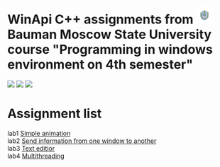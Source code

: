 # WinApi C++ assignments from <img src="https://raw.githubusercontent.com/IlyaNyrkov/IlyaNyrkov/master/bmstu_logo.png" width="35px"> Bauman Moscow State University course "Programming in windows environment on 4th semester"
![](https://img.shields.io/badge/Tools-WinApi-informational?style=flat&logo=windows95&logoColor=white&color=2bbc8a)
![](https://img.shields.io/badge/Code-C++-informational?style=flat&logo=cplusplus&logoColor=white&color=2bbc8a)
![](https://img.shields.io/badge/Code-C-informational?style=flat&logo=c&logoColor=white&color=2bbc8a)
# Assignment list
lab1 <a href="https://github.com/IlyaNyrkov/WinAPI_Nyrkov_Ilya/tree/main/lab1">Simple animation</a> </br>
lab2 <a href="https://github.com/IlyaNyrkov/WinAPI_Nyrkov_Ilya/tree/main/lab2">Send information from one window to another</a> </br>
lab3 <a href="https://github.com/IlyaNyrkov/WinAPI_Nyrkov_Ilya/tree/main/lab3">Text editior</a> </br>
lab4 <a href="https://github.com/IlyaNyrkov/WinAPI_Nyrkov_Ilya/tree/main/lab4">Multithreading</a> </br>